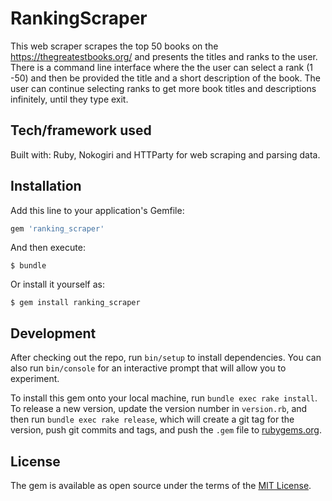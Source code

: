 
# RankingScraper

This web scraper scrapes the top 50 books on the https://thegreatestbooks.org/ and presents the titles and ranks to the user. There is a command line interface where the the user can select a rank (1 -50) and then be provided the title and a short description of the book. 
The user can continue selecting ranks to get more book titles and descriptions infinitely, until they type exit. 

## Tech/framework used

Built with: Ruby, Nokogiri and HTTParty for web scraping and parsing data. 


## Installation

Add this line to your application's Gemfile:

```ruby
gem 'ranking_scraper'
```

And then execute:

    $ bundle

Or install it yourself as:

    $ gem install ranking_scraper


## Development

After checking out the repo, run `bin/setup` to install dependencies. You can also run `bin/console` for an interactive prompt that will allow you to experiment.

To install this gem onto your local machine, run `bundle exec rake install`. To release a new version, update the version number in `version.rb`, and then run `bundle exec rake release`, which will create a git tag for the version, push git commits and tags, and push the `.gem` file to [rubygems.org](https://rubygems.org).


## License

The gem is available as open source under the terms of the [MIT License](https://opensource.org/licenses/MIT).
